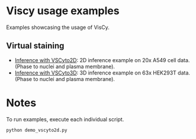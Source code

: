 # Viscy usage examples
Examples showcasing the usage of VisCy.

## Virtual staining
- [Inference with VSCyto2D](/home/eduardo.hirata/repos/viscy/examples/demos/demo_vscyto2d.py): 2D inference example on 20x A549 cell data. (Phase to nuclei and plasma membrane).
- [Inference with VSCyto3D](https://github.com/mehta-lab/viscy/blob/demos/examples/demos/demo_vscyto3d.py): 3D inference example on 63x HEK293T data. (Phase to nuclei and plasma membrane).


# Notes
To run examples, execute each individual script.
```python
python demo_vscyto2d.py
```

